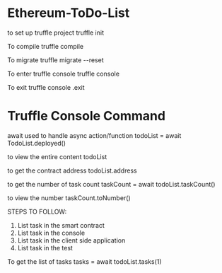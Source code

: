 # Ethereum-ToDo-List

to set up truffle project
truffle init

To compile
truffle compile

To migrate 
truffle migrate --reset

To enter truffle console
truffle console

To exit truffle console
.exit

Truffle Console Command
========================

await used to handle async action/function
todoList = await TodoList.deployed()

to view the entire content
todoList

to get the contract address
todoList.address

to get the number of task count
taskCount = await todoList.taskCount()

to view the number
taskCount.toNumber()


STEPS TO FOLLOW:

1. List task in the smart contract
2. List task in the console
3. List task in the client side application
4. List task in the test

To get the list of tasks
tasks = await todoList.tasks(1)
